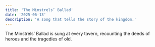 ```yaml
---
title: 'The Minstrels’ Ballad'
date: '2025-06-13'
description: 'A song that tells the story of the kingdom.'
---
```


The Minstrels’ Ballad is sung at every tavern, recounting the deeds of heroes and the tragedies of old.
